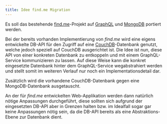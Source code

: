 ```yaml
---
title: Idee find.me Migration
---
```


Es soll das bestehende
[find.me](https://github.com/findme-react)-Projekt
auf
[GraphQL](https://graphql.org)
und
[MongoDB](https://mongodb.com)
portiert werden.

Bei der bereits vorhanden Implementierung von *find.me* wird eine eigens
entwickelte DB-API für den Zugriff auf eine
[CouchDB](https://couchdb.apache.org)-Datenbank
genutzt,
welche jedoch speziell auf CouchDB ausgerichtet ist.
Die Idee ist nun,
diese API von einer konkreten Datenbank zu entkoppeln und mit einem
GraphQL-Service kommunizieren zu lassen.
Auf diese Weise kann die konkret eingesetzte Datenbank hinter dem
GraphQL-Service wegabstrahiert werden und stellt somit im weiteren Verlauf
nur noch ein Implementationsdetail dar.

Zusätzlich wird die vorhandene CouchDB-Datenbank gegen eine MongoDB-Datenbank
ausgetauscht.

An der für *find.me* entwickelten Web-Applikation werden dann natürlich
nötige Anpassungen durchgeführt,
diese sollten sich aufgrund der eingesetzten DB-API aber in Grenzen halten
bzw. im Idealfall sogar gar keine Anpassungen nötig sein,
da die DB-API bereits als eine Abstraktions-Ebene zur Datenbank dient.
